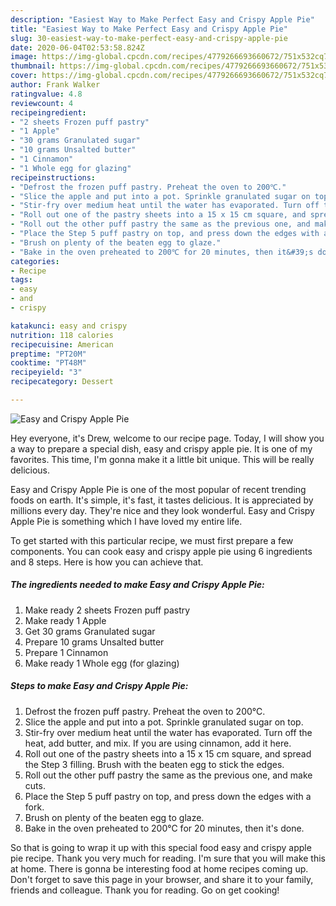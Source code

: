 ```yaml
---
description: "Easiest Way to Make Perfect Easy and Crispy Apple Pie"
title: "Easiest Way to Make Perfect Easy and Crispy Apple Pie"
slug: 30-easiest-way-to-make-perfect-easy-and-crispy-apple-pie
date: 2020-06-04T02:53:58.824Z
image: https://img-global.cpcdn.com/recipes/4779266693660672/751x532cq70/easy-and-crispy-apple-pie-recipe-main-photo.jpg
thumbnail: https://img-global.cpcdn.com/recipes/4779266693660672/751x532cq70/easy-and-crispy-apple-pie-recipe-main-photo.jpg
cover: https://img-global.cpcdn.com/recipes/4779266693660672/751x532cq70/easy-and-crispy-apple-pie-recipe-main-photo.jpg
author: Frank Walker
ratingvalue: 4.8
reviewcount: 4
recipeingredient:
- "2 sheets Frozen puff pastry"
- "1 Apple"
- "30 grams Granulated sugar"
- "10 grams Unsalted butter"
- "1 Cinnamon"
- "1 Whole egg for glazing"
recipeinstructions:
- "Defrost the frozen puff pastry. Preheat the oven to 200℃."
- "Slice the apple and put into a pot. Sprinkle granulated sugar on top."
- "Stir-fry over medium heat until the water has evaporated. Turn off the heat, add butter, and mix. If you are using cinnamon, add it here."
- "Roll out one of the pastry sheets into a 15 x 15 cm square, and spread the Step 3 filling. Brush with the beaten egg to stick the edges."
- "Roll out the other puff pastry the same as the previous one, and make cuts."
- "Place the Step 5 puff pastry on top, and press down the edges with a fork."
- "Brush on plenty of the beaten egg to glaze."
- "Bake in the oven preheated to 200℃ for 20 minutes, then it&#39;s done."
categories:
- Recipe
tags:
- easy
- and
- crispy

katakunci: easy and crispy 
nutrition: 118 calories
recipecuisine: American
preptime: "PT20M"
cooktime: "PT48M"
recipeyield: "3"
recipecategory: Dessert

---
```



![Easy and Crispy Apple Pie](https://img-global.cpcdn.com/recipes/4779266693660672/751x532cq70/easy-and-crispy-apple-pie-recipe-main-photo.jpg)

Hey everyone, it's Drew, welcome to our recipe page. Today, I will show you a way to prepare a special dish, easy and crispy apple pie. It is one of my favorites. This time, I'm gonna make it a little bit unique. This will be really delicious.

Easy and Crispy Apple Pie is one of the most popular of recent trending foods on earth. It's simple, it's fast, it tastes delicious. It is appreciated by millions every day. They're nice and they look wonderful. Easy and Crispy Apple Pie is something which I have loved my entire life.




To get started with this particular recipe, we must first prepare a few components. You can cook easy and crispy apple pie using 6 ingredients and 8 steps. Here is how you can achieve that.

##### The ingredients needed to make Easy and Crispy Apple Pie:

1. Make ready 2 sheets Frozen puff pastry
1. Make ready 1 Apple
1. Get 30 grams Granulated sugar
1. Prepare 10 grams Unsalted butter
1. Prepare 1 Cinnamon
1. Make ready 1 Whole egg (for glazing)




##### Steps to make Easy and Crispy Apple Pie:

1. Defrost the frozen puff pastry. Preheat the oven to 200℃.
1. Slice the apple and put into a pot. Sprinkle granulated sugar on top.
1. Stir-fry over medium heat until the water has evaporated. Turn off the heat, add butter, and mix. If you are using cinnamon, add it here.
1. Roll out one of the pastry sheets into a 15 x 15 cm square, and spread the Step 3 filling. Brush with the beaten egg to stick the edges.
1. Roll out the other puff pastry the same as the previous one, and make cuts.
1. Place the Step 5 puff pastry on top, and press down the edges with a fork.
1. Brush on plenty of the beaten egg to glaze.
1. Bake in the oven preheated to 200℃ for 20 minutes, then it&#39;s done.




So that is going to wrap it up with this special food easy and crispy apple pie recipe. Thank you very much for reading. I'm sure that you will make this at home. There is gonna be interesting food at home recipes coming up. Don't forget to save this page in your browser, and share it to your family, friends and colleague. Thank you for reading. Go on get cooking!
